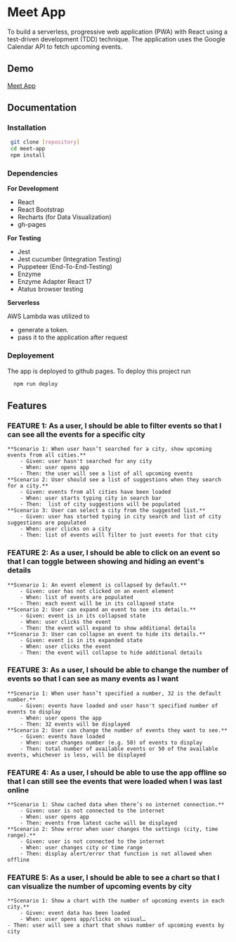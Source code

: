 # Meet App

To build a serverless, progressive web application (PWA) with React using a test-driven
development (TDD) technique. The application uses the Google Calendar API to fetch
upcoming events.

## Demo
[Meet App](https://kodeiak.github.io/meet-app/)

## Documentation

### Installation

```bash
 git clone [repository]
 cd meet-app
 npm install
```

### Dependencies
**For Development**
- React
- React Bootstrap
- Recharts (for Data Visualization)
- gh-pages

**For Testing**
- Jest
- Jest cucumber (Integration Testing)
- Puppeteer (End-To-End-Testing)
- Enzyme
- Enzyme Adapter React 17
- Atatus browser testing

**Serverless**

AWS Lambda was utilized to 
- generate a token.
- pass it to the application after request


### Deployement

The app is deployed to github pages.
To deploy this project run
```bash
  npm run deploy
```

## Features

### FEATURE 1: As a user, I should be able to filter events so that I can see all the events for a specific city
	**Scenario 1: When user hasn’t searched for a city, show upcoming events from all cities.**
		- Given: user hasn't searched for any city
		- When: user opens app
		- Then: the user will see a list of all upcoming events
	**Scenario 2: User should see a list of suggestions when they search for a city.**
		- Given: events from all cities have been loaded
		- When: user starts typing city in search bar
		- Then:  list of city suggestions will be populated
	**Scenario 3: User can select a city from the suggested list.**
		- Given: user has started typing in city search and list of city suggestions are populated
		- When: user clicks on a city
		- Then: list of events will filter to just events for that city
### FEATURE 2: As a user, I should be able to click on an event so that I can toggle between showing and hiding an event's details
	**Scenario 1: An event element is collapsed by default.**
		- Given: user has not clicked on an event element
		- When: list of events are populated
		- Then: each event will be in its collapsed state
	**Scenario 2: User can expand an event to see its details.**
		- Given: event is in its collapsed state
		- When: user clicks the event
		- Then: the event will expand to show additional details
	**Scenario 3: User can collapse an event to hide its details.**
		- Given: event is in its expanded state
		- When: user clicks the event
		- Then: the event will collapse to hide additional details
### FEATURE 3: As a user, I should be able to change the number of events so that I can see as many events as I want
	**Scenario 1: When user hasn’t specified a number, 32 is the default number.**
		- Given: events have loaded and user hasn't specified number of events to display 
		- When: user opens the app
		- Then: 32 events will be displayed
	**Scenario 2: User can change the number of events they want to see.**
		- Given: events have loaded
		- When: user changes number (e.g. 50) of events to display
		- Then: total number of available events or 50 of the available events, whichever is less, will be displayed
### FEATURE 4: As a user, I should be able to use the app offline so that I can still see the events that were loaded when I was last online
	**Scenario 1: Show cached data when there’s no internet connection.**
		- Given: user is not connected to the internet
		- When: user opens app
		- Then: events from latest cache will be displayed 
	**Scenario 2: Show error when user changes the settings (city, time range).**
		- Given: user is not connected to the internet
		- When: user changes city or time range
		- Then: display alert/error that function is not allowed when offline
### FEATURE 5: As a user, I should be able to see a chart so that I can visualize the number of upcoming events by city
	**Scenario 1: Show a chart with the number of upcoming events in each city.**
		- Given: event data has been loaded
		- When: user opens app/clicks on visual…
    - Then: user will see a chart that shows number of upcoming events by city
